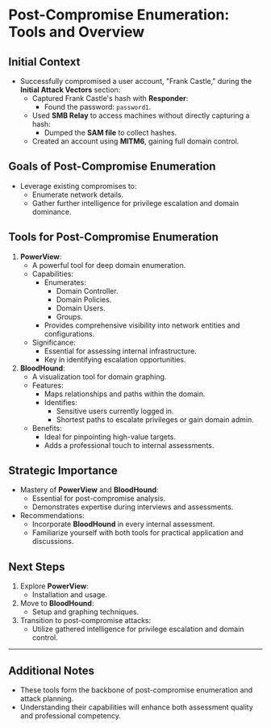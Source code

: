 # Post-Compromise Enumeration: Tools and Overview

## Initial Context

- Successfully compromised a user account, "Frank Castle," during the **Initial Attack Vectors** section:
    - Captured Frank Castle's hash with **Responder**:
        - Found the password: `password1`.
    - Used **SMB Relay** to access machines without directly capturing a hash:
        - Dumped the **SAM file** to collect hashes.
    - Created an account using **MITM6**, gaining full domain control.

## Goals of Post-Compromise Enumeration

- Leverage existing compromises to:
    - Enumerate network details.
    - Gather further intelligence for privilege escalation and domain dominance.

## Tools for Post-Compromise Enumeration

1. **PowerView**:
    - A powerful tool for deep domain enumeration.
    - Capabilities:
        - Enumerates:
            - Domain Controller.
            - Domain Policies.
            - Domain Users.
            - Groups.
        - Provides comprehensive visibility into network entities and configurations.
    - Significance:
        - Essential for assessing internal infrastructure.
        - Key in identifying escalation opportunities.
2. **BloodHound**:
    - A visualization tool for domain graphing.
    - Features:
        - Maps relationships and paths within the domain.
        - Identifies:
            - Sensitive users currently logged in.
            - Shortest paths to escalate privileges or gain domain admin.
    - Benefits:
        - Ideal for pinpointing high-value targets.
        - Adds a professional touch to internal assessments.

## Strategic Importance

- Mastery of **PowerView** and **BloodHound**:
    - Essential for post-compromise analysis.
    - Demonstrates expertise during interviews and assessments.
- Recommendations:
    - Incorporate **BloodHound** in every internal assessment.
    - Familiarize yourself with both tools for practical application and discussions.

## Next Steps

1. Explore **PowerView**:
    - Installation and usage.
2. Move to **BloodHound**:
    - Setup and graphing techniques.
3. Transition to post-compromise attacks:
    - Utilize gathered intelligence for privilege escalation and domain control.

---

## Additional Notes

- These tools form the backbone of post-compromise enumeration and attack planning.
- Understanding their capabilities will enhance both assessment quality and professional competency.